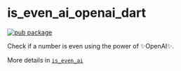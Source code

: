 # is_even_ai_openai_dart

[![pub package](https://img.shields.io/pub/v/is_even_ai_openai_dart.svg)](https://pub.dev/packages/is_even_ai_openai_dart)

Check if a number is even using the power of ✨OpenAI✨.

More details in [`is_even_ai`](https://pub.dev/packages/is_even_ai)
